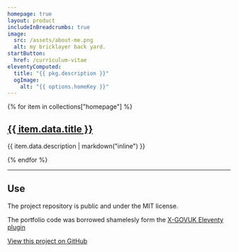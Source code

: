 ```yaml
---
homepage: true
layout: product
includeInBreadcrumbs: true
image:
  src: /assets/about-me.png
  alt: my bricklayer back yard.
startButton:
  href: /curriculum-vitae
eleventyComputed:
  title: "{{ pkg.description }}"
  ogImage:
    alt: "{{ options.homeKey }}"
---
```


<div class="govuk-grid-row">
{% for item in collections["homepage"] %}
  <section class="govuk-grid-column-one-third-from-desktop govuk-!-margin-bottom-8">
    <h2 class="govuk-heading-m govuk-!-font-size-27"><a class="govuk-link govuk-!-font-weight-bold" href="{{ item.url | url }}">{{ item.data.title }}</h2></a>
    <p class="govuk-body">{{ item.data.description | markdown("inline") }}</p>
  
  </section>
{% endfor %}
  <section class="govuk-grid-column-full">
    <hr class="govuk-section-break govuk-section-break--visible govuk-section-break--xl govuk-!-margin-top-0">
    <h2 class="govuk-heading-m govuk-!-font-size-27">Use</h2>
    <p class="govuk-body">The project repository is public and under the MIT license.</p>
    <p class="govuk-body">The portfolio code was borrowed shamelesly form the <a class="govuk-link govuk-!-font-weight-bold" href="https://x-govuk.github.io/govuk-eleventy-plugin/"> X-GOVUK Eleventy plugin</a></p>
    <p class="govuk-body"><a class="govuk-link govuk-!-font-weight-bold" href="{{ pkg.repository.url | replace(".git", "") }}">View this project on GitHub</a></p>
  </section>
</div>
